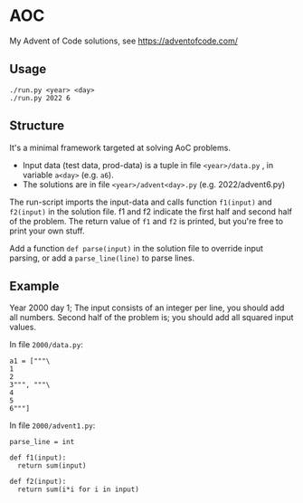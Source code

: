 # AOC
My Advent of Code solutions, see https://adventofcode.com/

## Usage

```
./run.py <year> <day>
./run.py 2022 6
```

## Structure

It's a minimal framework targeted at solving AoC problems.

- Input data (test data, prod-data) is a tuple in file `<year>/data.py` , in variable `a<day>` (e.g. `a6`). 
- The solutions are in file `<year>/advent<day>.py` (e.g. 2022/advent6.py) 

The run-script imports the input-data and calls function `f1(input)` and `f2(input)` in the solution file. f1 and f2 indicate the first half and second half of the problem. The return value of `f1` and `f2` is printed, but you're free to print your own stuff.

Add a function `def parse(input)` in the solution file to override input parsing, or add a `parse_line(line)` to parse lines.

## Example

Year 2000 day 1; The input consists of an integer per line, you should add all numbers. Second half of the problem is; you should add all squared input values.

In file `2000/data.py`:

```
a1 = ["""\
1
2
3""", """\
4
5
6"""]
```

In file `2000/advent1.py`:

```
parse_line = int

def f1(input):
  return sum(input)

def f2(input):
  return sum(i*i for i in input)
```

